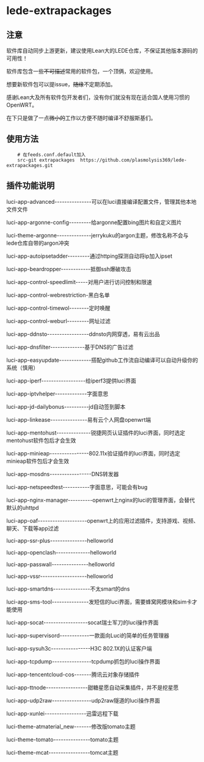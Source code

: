 # lede-extrapackages

## 注意

软件库自动同步上游更新，建议使用Lean大的LEDE仓库，不保证其他版本源码的可用性！

软件库包含一些<s>不可描述</s>常用的软件包，一个顶俩，欢迎使用。

想要新软件包可以提issue，<s>随缘</s>不定期添加。

感谢Lean大及所有软件包开发者们，没有你们就没有现在适合国人使用习惯的OpenWRT。

在下只是做了一点<s>微小的</s>工作以方便不随时编译不舒服斯基们。

## 使用方法

```Brach
    # 在feeds.conf.default加入
    src-git extrapackages  https://github.com/plasmolysis369/lede-extrapackages.git
``` 
 
 ## 插件功能说明

luci-app-advanced---------------可以在luci直接编译配置文件，管理其他本地文件文件

luci-app-argonne-config---------给argonne配置bing图片和自定义图片

luci-theme-argonne--------------jerrykuku的argon主题，修改名称不会与lede仓库自带的argon冲突

luci-app-autoipsetadder---------通过httping探测自动将ip加入ipset

luci-app-beardropper------------抵御ssh爆破攻击

luci-app-control-speedlimit-----对用户进行访问控制和限速

luci-app-control-webrestriction-黑白名单

luci-app-control-timewol--------定时唤醒

luci-app-control-weburl---------网址过滤

luci-app-ddnsto-----------------ddnsto内网穿透，易有云出品

luci-app-dnsfilter--------------基于DNS的广告过滤

luci-app-easyupdate-------------搭配github工作流自动编译可以自动升级你的系统（慎用）

luci-app-iperf------------------给iperf3提供luci界面

luci-app-iptvhelper-------------字面意思

luci-app-jd-dailybonus----------jd自动签到脚本

luci-app-linkease---------------易有云个人网盘openwrt端

luci-app-mentohust--------------锐捷网页认证插件的luci界面，同时选定mentohust软件包后才会生效

luci-app-minieap----------------802.11x验证插件的luci界面，同时选定minieap软件包后才会生效

luci-app-mosdns-----------------DNS转发器

luci-app-netspeedtest-----------字面意思，可能会有bug

luci-app-nginx-manager----------openwrt上nginx的luci的管理界面，会替代默认的uhttpd

luci-app-oaf--------------------openwrt上的应用过滤插件，支持游戏、视频、聊天、下载等app过滤

luci-app-ssr-plus---------------helloworld

luci-app-openclash--------------helloworld

luci-app-passwall---------------helloworld

luci-app-vssr-------------------helloworld

luci-app-smartdns---------------不太smart的dns

luci-app-sms-tool---------------发短信的luci界面，需要蜂窝网模块和sim卡才能使用

luci-app-socat------------------socat瑞士军刀的luci操作界面

luci-app-supervisord------------一款面向Luci的简单的任务管理器

luci-app-sysuh3c----------------H3C 802.1X的认证客户端

luci-app-tcpdump----------------tcpdump抓包的luci操作界面

luci-app-tencentcloud-cos-------腾讯云对象存储插件

luci-app-ttnode-----------------甜糖星愿自动采集插件，并不是挖星愿

luci-app-udp2raw----------------udp2raw隧道的luci操作界面

luci-app-xunlei-----------------迅雷远程下载

luci-theme-atmaterial_new-------修改版tomato主题

luci-theme-tomato---------------tomato主题

luci-theme-mcat-----------------tomcat主题
